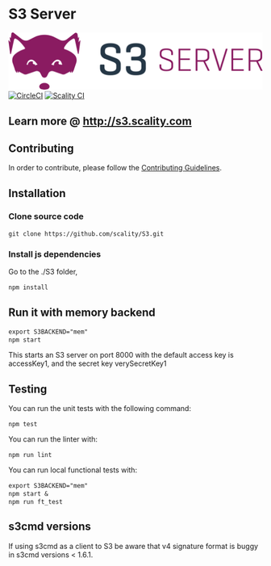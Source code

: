 # S3 Server

![S3 Server logo](res/Scality-S3-Server-Logo-Large.png)
[![CircleCI][badgepub]](https://circleci.com/gh/scality/S3)
[![Scality CI][badgepriv]](http://ci.ironmann.io/gh/scality/S3)

## Learn more @ http://s3.scality.com

## Contributing

In order to contribute, please follow the
[Contributing Guidelines](
https://github.com/scality/Guidelines/blob/master/CONTRIBUTING.md).

## Installation

### Clone source code

```shell
git clone https://github.com/scality/S3.git
```

### Install js dependencies

Go to the ./S3 folder,

```shell
npm install
```

## Run it with memory backend

```shell
export S3BACKEND="mem"
npm start
```

This starts an S3 server on port 8000
with the default access key is accessKey1, and the secret key verySecretKey1

## Testing

You can run the unit tests with the following command:

```shell
npm test
```

You can run the linter with:

```shell
npm run lint
```

You can run local functional tests with:

```shell
export S3BACKEND="mem"
npm start &
npm run ft_test
```

## s3cmd versions

If using s3cmd as a client to S3 be aware that v4 signature format
is buggy in s3cmd versions < 1.6.1.

[badgepub]: https://circleci.com/gh/scality/S3.svg?style=svg
[badgepriv]: http://ci.ironmann.io/gh/scality/S3.svg?style=svg&circle-token=1f105b7518b53853b5b7cf72302a3f75d8c598ae
